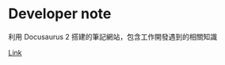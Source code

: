 # Developer note
利用 Docusaurus 2 搭建的筆記網站，包含工作開發遇到的相關知識

[Link](https://tw-developer-note.github.io/note/)
